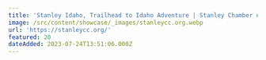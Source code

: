 ```yaml
---
title: 'Stanley Idaho, Trailhead to Idaho Adventure | Stanley Chamber of Commerce'
image: /src/content/showcase/_images/stanleycc.org.webp
url: 'https://stanleycc.org/'
featured: 20
dateAdded: 2023-07-24T13:51:06.000Z
---
```


